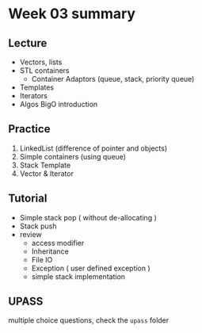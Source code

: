 # Week 03 summary

## Lecture

- Vectors, lists
- STL containers
  - Container Adaptors (queue, stack, priority queue)
- Templates
- Iterators
- Algos BigO introduction

## Practice

1. LinkedList (difference of pointer and objects)
2. Simple containers (using queue)
3. Stack Template
4. Vector & Iterator

## Tutorial

- Simple stack pop ( without de-allocating )
- Stack push
- review
  - access modifier
  - Inheritance
  - File IO
  - Exception ( user defined exception )
  - simple stack implementation

## UPASS

multiple choice questions, check the `upass` folder